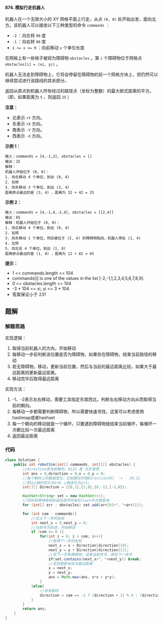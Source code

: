 #### 874. 模拟行走机器人

机器人在一个无限大小的 XY 网格平面上行走，从点 `(0, 0)` 处开始出发，面向北方。该机器人可以接收以下三种类型的命令 `commands` ：

- `-2` ：向左转 `90` 度
- `-1` ：向右转 `90` 度
- `1 <= x <= 9` ：向前移动 `x` 个单位长度

在网格上有一些格子被视为障碍物 `obstacles` 。第 `i` 个障碍物位于网格点  `obstacles[i] = (xi, yi)` 。

机器人无法走到障碍物上，它将会停留在障碍物的前一个网格方块上，但仍然可以继续尝试进行该路线的其余部分。

返回从原点到机器人所有经过的路径点（坐标为整数）的最大欧式距离的平方。（即，如果距离为 `5` ，则返回 `25` ）

**注意：**

- 北表示 `+Y` 方向。
- 东表示 `+X` 方向。
- 南表示 `-Y` 方向。
- 西表示 `-X` 方向。

**示例 1：**

```shell
输入：commands = [4,-1,3], obstacles = []
输出：25
解释：
机器人开始位于 (0, 0)：
1. 向北移动 4 个单位，到达 (0, 4)
2. 右转
3. 向东移动 3 个单位，到达 (3, 4)
距离原点最远的是 (3, 4) ，距离为 32 + 42 = 25
```

**示例 2：**

```shell
输入：commands = [4,-1,4,-2,4], obstacles = [[2,4]]
输出：65
解释：机器人开始位于 (0, 0)：
1. 向北移动 4 个单位，到达 (0, 4)
2. 右转
3. 向东移动 1 个单位，然后被位于 (2, 4) 的障碍物阻挡，机器人停在 (1, 4)
4. 左转
5. 向北走 4 个单位，到达 (1, 8)
距离原点最远的是 (1, 8) ，距离为 12 + 82 = 65
```

**提示：**

* 1 <= commands.length <= 104
* commands[i] is one of the values in the list [-2,-1,1,2,3,4,5,6,7,8,9].
* 0 <= obstacles.length <= 104
* -3 * 104 <= xi, yi <= 3 * 104
* 答案保证小于 231



## 题解

### 解题思路

实现逻辑：

1. 取得当前机器人的方向，开始移动
2. 每移动一步前判断该位置是否为障碍物，如果存在障碍物，结束当前路径的移动
3. 若无障碍物，移动，更新当前位置，然后与当前的最远距离比较，如果大于最远距离则更新最远距离。
4. 移动完毕后取得最远距离

实现方法：

1. -1、-2表示左右移动，需要工具指定东南西北，判断左右移动方向从而取得当前的朝向。
2. 每移动一步都需要判断障碍物，所以需要快速寻找，这里可以考虑使用hashmap或者hashset
3. 每一个朝向的移动就是一个循环，只要遇到障碍物就结束当前循环，每循环一次都比较一次最远距离
4. 返回最远距离

### 代码

```java
class Solution {
    public int robotSim(int[] commands, int[][] obstacles) {
        //direction表当前朝向，0123 表 北东南西
        int ans = 0,direction = 0,x = 0,y = 0;
        //每个朝向上的数据变化，比如朝北时取Direction[0]  ->   {0,1}
        //那么x轴的变化为x+0，y轴变化为y+1;
        int[][] Direction = {{0,1},{1,0},{0,-1},{-1,0}};

        HashSet<String> set = new HashSet<>();
        //将所有障碍物坐标组合成字符串存入set中方便查询
        for (int[] arr : obstacles) set.add(arr[0]+"，"+arr[1]);

        for (int com : commands){
            //定义下一步的坐标
            int next_x = 0,next_y = 0;
            //当命令为前进，开始移动
            if (com >= 0 ){
                for(int i = 0; i < com; i++){
                    //取得下一步的坐标
                    next_x = x + Direction[direction][0];
                    next_y = y + Direction[direction][1];
                    //若下一步有障碍物，结束当前命令，跳至下一命令
                    if(set.contains(next_x+"，"+next_y)) break;
                    //否则更新坐标与最远距离
                    x = next_x;
                    y = next_y;
                    ans = Math.max(ans, x*x + y*y);
                }
            }else{
                //改变朝向
                direction = com == -1 ? (direction + 1) % 4 : (direction + 3) % 4;
            }
        }
        return ans;
    }
}
```


